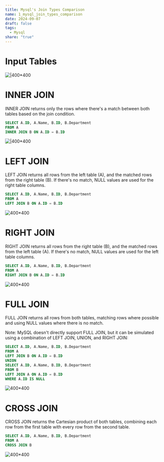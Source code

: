 ```yaml
---
title: Mysql's Join Types Comparison
name: 1_mysql_join_types_comparison
date: 2024-09-07
draft: false
tags:
  - Mysql
share: "true"
---
```


# Input Tables

![|400*400](/img/1_mysql_join_types_comparison.png)

# INNER JOIN 

INNER JOIN returns only the rows where there's a match between both tables based on the join condition.

```sql
SELECT A.ID, A.Name, B.ID, B.Department
FROM A
INNER JOIN B ON A.ID = B.ID  
```

![|400*400](/img/1_mysql_join_types_comparison-1.png)

# LEFT JOIN

LEFT JOIN returns all rows from the left table (A), and the matched rows from the right table (B). If there's no match, NULL values are used for the right table columns.

```sql
SELECT A.ID, A.Name, B.ID, B.Department
FROM A
LEFT JOIN B ON A.ID = B.ID  
```

![400*400](/img/1_mysql_join_types_comparison-2.png)
# RIGHT JOIN

RIGHT JOIN returns all rows from the right table (B), and the matched rows from the left table (A). If there's no match, NULL values are used for the left table columns.

```sql
SELECT A.ID, A.Name, B.ID, B.Department  
FROM A  
RIGHT JOIN B ON A.ID = B.ID
```

![400*400](/img/1_mysql_join_types_comparison-3.png)

# FULL JOIN

FULL JOIN returns all rows from both tables, matching rows where possible and using NULL values where there is no match.

Note: MySQL doesn't directly support FULL JOIN, but it can be simulated using a combination of LEFT JOIN, UNION, and RIGHT JOIN:

```sql
SELECT A.ID, A.Name, B.ID, B.Department  
FROM A  
LEFT JOIN B ON A.ID = B.ID  
UNION  
SELECT A.ID, A.Name, B.ID, B.Department  
FROM B  
LEFT JOIN A ON A.ID = B.ID  
WHERE A.ID IS NULL
```


![400*400](/img/1_mysql_join_types_comparison-4.png)

# CROSS JOIN

CROSS JOIN returns the Cartesian product of both tables, combining each row from the first table with every row from the second table.

```sql
SELECT A.ID, A.Name, B.ID, B.Department  
FROM A  
CROSS JOIN B
```

![400*400](/img/1_mysql_join_types_comparison-5.png)